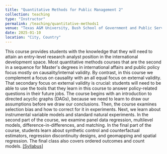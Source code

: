 ```yaml
---
title: "Quantitative Methods for Public Management 2"
collection: teaching
type: "Instructor"
permalink: /teaching/quantitative-methods1
venue: "Texas A&M University, Bush School of Government and Public Service (Bush 635)"
date: 2025-01-10
location: "City, Country"
---
```


This course provides students with the knowledge that they will need to attain an entry-level research analyst position in the international development space. Most quantitative methods courses that are the second in a sequence for Master's degrees in international affairs and public policy focus mostly on causality/internal validity. By contrast, in this course we complement a focus on causality with an all equal focus on external validity. That secondary focus on external validity is crucial: students will need to be able to use the tools that they learn in this course to answer policy-related questions in their future jobs. The course begins with an introduction to directed acyclic graphs (DAGs), because we need to learn to draw our assumptions before we draw our conclusions. Then, the course examines selection bias and how to correct for it in experiments. Next, we learn about instrumental variable models and standard natural experiments. In the second part of the course, we examine panel data regression, multilevel models, difference-in-differences, and matching. In the final part of the course, students learn about synthetic control and counterfactual estimators, regression discontinuity designs, and geomapping and spatial regression. The final class also covers ordered outcomes and count models. [[Syllabus]](/files/Denly_Syllabus_QuantMethods2.pdf) 